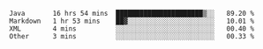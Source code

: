 <!--START_SECTION:waka-->
```text
Java       16 hrs 54 mins  ██████████████████████▒░░   89.20 % 
Markdown   1 hr 53 mins    ██▓░░░░░░░░░░░░░░░░░░░░░░   10.01 % 
XML        4 mins          ░░░░░░░░░░░░░░░░░░░░░░░░░   00.40 % 
Other      3 mins          ░░░░░░░░░░░░░░░░░░░░░░░░░   00.33 % 
```
<!--END_SECTION:waka-->
